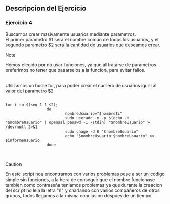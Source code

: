 ## Descripcion del Ejercicio
### Ejercicio 4

Buscamos crear masivamente usuarios mediante parametros.
<br>
El primer parametro $1 sera el nombre comun de todos los usuarios, y el segundo parametro $2 sera la cantidad de usuarios que deseamos crear.
<br>
> [!NOTE]
> Hemos elegido por no usar funciones, ya que al tratarse de parametros preferimos no tener que pasarselos a la funcion, para evitar fallos.
<br>
Utilizamos un bucle for, para poder crear el numero de usuarios igual al valor del parametro $2


````

for i in $(seq 1 1 $2);
                  do
                          nombreUsuario="$nombre$i"
                          sudo useradd -m -p $(echo -n "$nombreUsuario" | openssl passwd -1 -stdin) "$nombreUsuario" > /dev/null 2>&1
                          sudo chage -d 0 "$nombreUsuario"
                          echo "$nombreUsuario:$nombreUsuario" >> $informeUsuario
                  done
````
<br>

> [!CAUTION]
> En este script nos encontramos con varios problemas pese a ser un codigo simple sin funciones, a la hora de conseguir que el nombre funcionase tambien como contraseña teniamos
> problemas ya que durante la creacion del script no leia la letra "ñ" y charlando con varios compañeros de otros grupos, todos llegamos a la misma conclusion despues de un tiempo
